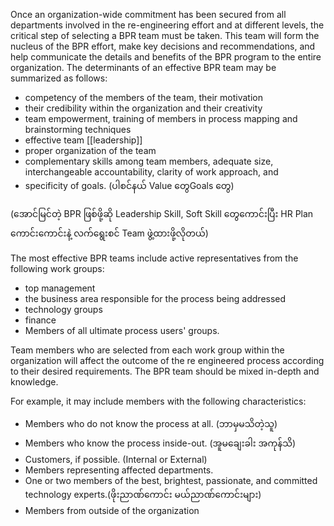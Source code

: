 
Once an organization-wide commitment has been secured from all departments involved in the re-engineering effort and at different levels, 
the critical step of selecting a BPR team must be taken. 
This team will form the nucleus of the BPR effort, 
make key decisions and recommendations, and help communicate the details and benefits of the BPR program to the entire organization.
The determinants of an effective BPR team may be summarized as follows:

- competency of the members of the team, their motivation
- their credibility within the organization and their creativity
- team empowerment, training of members in process mapping and brainstorming techniques
- effective team [[leadership]]
- proper organization of the team
- complementary skills among team members, adequate size, interchangeable accountability, clarity of work approach, and
- specificity of goals. (ပါစင်နယ် Value တွေGoals တွေ)

(အောင်မြင်တဲ့ BPR ဖြစ်ဖို့ဆို Leadership Skill, Soft Skill တွေကောင်းပြီး HR Plan ကောင်းကောင်းနဲ့ လက်ရွေးစင် Team ဖွဲ့ထားဖို့လိုတယ်)

The most effective BPR teams include active representatives from the following work groups:
- top management
- the business area responsible for the process being addressed
- technology groups
- finance
- Members of all ultimate process users' groups.

Team members who are selected from each work group within the organization will affect the outcome of the re engineered process according to their desired requirements. The BPR team should be mixed in-depth and knowledge. 

For example, it may include members with the following characteristics:
- Members who do not know the process at all. (ဘာမှမသိတဲ့သူ)
- Members who know the process inside-out. (အူမချေးခါး အကုန်သိ)
- Customers, if possible. (Internal or External)
- Members representing affected departments.
- One or two members of the best, brightest, passionate, and committed technology experts.(ဖိုးညာဏ်ကောင်း မယ်ညာဏ်ကောင်းများ)
- Members from outside of the organization